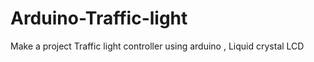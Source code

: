 # Arduino-Traffic-light
Make a project Traffic light controller using arduino , Liquid crystal LCD 
